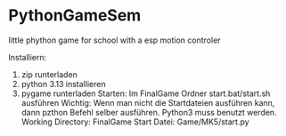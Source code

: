 # PythonGameSem
little phython game for school with a esp motion controler

Installiern:
  1. zip runterladen
  2. python 3.13 installieren
  3. pygame runterladen
Starten:
  Im FinalGame Ordner start.bat/start.sh ausführen
  Wichtig: Wenn man nicht die Startdateien ausführen kann, dann pzthon Befehl selber ausführen. Python3 muss benutzt werden.
    Working Directory: FinalGame
    Start Datei: Game/MK5/start.py
